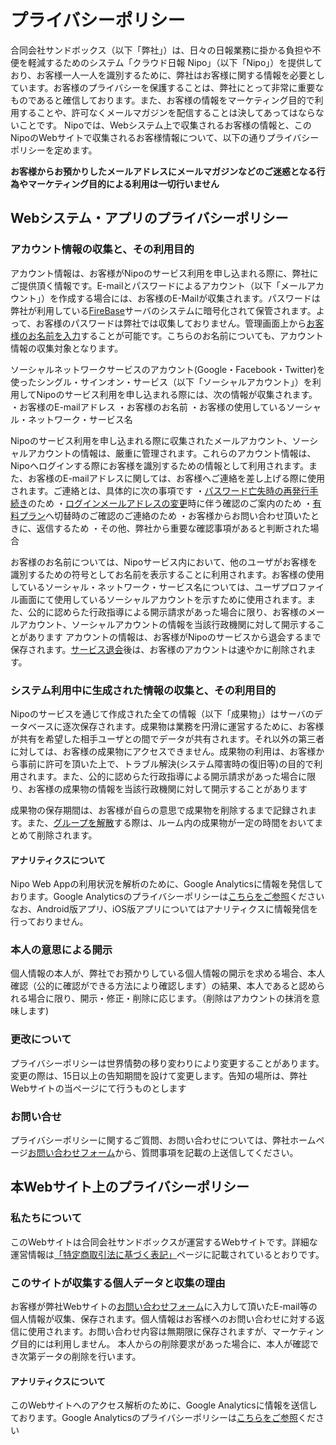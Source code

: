 # プライバシーポリシー
合同会社サンドボックス（以下「弊社」）は、日々の日報業務に掛かる負担や不便を軽減するためのシステム「クラウド日報 Nipo」（以下「Nipo」）を提供しており、お客様一人一人を識別するために、弊社はお客様に関する情報を必要としています。お客様のプライバシーを保護することは、弊社にとって非常に重要なものであると確信しております。また、お客様の情報をマーケティング目的で利用することや、許可なくメールマガジンを配信することは決してあってはならないことです。
Nipoでは、Webシステム上で収集されるお客様の情報と、このNipoのWebサイトで収集されるお客様情報について、以下の通りプライバシーポリシーを定めます。

**お客様からお預かりしたメールアドレスにメールマガジンなどのご迷惑となる行為やマーケティング目的による利用は一切行いません**

Webシステム・アプリのプライバシーポリシー
----------------------

### アカウント情報の収集と、その利用目的
アカウント情報は、お客様がNipoのサービス利用を申し込まれる際に、弊社にご提供頂く情報です。E-mailとパスワードによるアカウント（以下「メールアカウント」）を作成する場合には、お客様のE-Mailが収集されます。パスワードは弊社が利用している[FireBase](https://firebase.google.com/)サーバのシステムに暗号化されて保管されます。よって、お客様のパスワードは弊社では収集しておりません。管理画面上から[お客様のお名前を入力](https://nipo.sndbox.jp/manual/guide/account#editname)することが可能です。こちらのお名前についても、アカウント情報の収集対象となります。

ソーシャルネットワークサービスのアカウント(Google・Facebook・Twitter)を使ったシングル・サインオン・サービス（以下「ソーシャルアカウント」）を利用してNipoのサービス利用を申し込まれる際には、次の情報が収集されます。
・お客様のE-mailアドレス
・お客様のお名前
・お客様の使用しているソーシャル・ネットワーク・サービス名

Nipoのサービス利用を申し込まれる際に収集されたメールアカウント、ソーシャルアカウントの情報は、厳重に管理されます。これらのアカウント情報は、Nipoへログインする際にお客様を識別するための情報として利用されます。また、お客様のE-mailアドレスに関しては、お客様へご連絡を差し上げる際に使用されます。ご連絡とは、具体的に次の事項です
・[パスワード亡失時の再発行手続き](https://nipo.sndbox.jp/manual/guide/troubleshooting#forget)のため
・[ログインメールアドレスの変更](https://nipo.sndbox.jp/manual/guide/account#resetmail)時に伴う確認のご案内のため
・[有料プラン](https://nipo.sndbox.jp/rule/price#gold)へ切替時のご確認のご連絡のため
・お客様からお問い合わせ頂いたときに、返信するため
・その他、弊社から重要な確認事項があると判断された場合

お客様のお名前については、Nipoサービス内において、他のユーザがお客様を識別するための符号としてお名前を表示することに利用されます。お客様の使用しているソーシャル・ネットワーク・サービス名については、ユーザプロファイル画面にて使用しているソーシャルアカウントを示すために使用されます。また、公的に認めらた行政指導による開示請求があった場合に限り、お客様のメールアカウント、ソーシャルアカウントの情報を当該行政機関に対して開示することがあります
アカウントの情報は、お客様がNipoのサービスから退会するまで保存されます。[サービス退会](https://nipo.sndbox.jp/manual/guide/account#remove)後は、お客様のアカウントは速やかに削除されます。

### システム利用中に生成された情報の収集と、その利用目的
Nipoのサービスを通じて作成された全ての情報（以下「成果物」）はサーバのデータベースに逐次保存されます。成果物は業務を円滑に運営するために、お客様が共有を希望した相手ユーザとの間でデータが共有されます。それ以外の第三者に対しては、お客様の成果物にアクセスできません。成果物の利用は、お客様から事前に許可を頂いた上で、トラブル解決(システム障害時の復旧等)の目的で利用されます。また、公的に認めらた行政指導による開示請求があった場合に限り、お客様の成果物の情報を当該行政機関に対して開示することがあります

成果物の保存期間は、お客様が自らの意思で成果物を削除するまで記録されます。また、[グループを解散](https://nipo.sndbox.jp/manual/guide-admin/mode#break)する際は、ルーム内の成果物が一定の時間をおいてまとめて削除されます。

#### アナリティクスについて
Nipo Web Appの利用状況を解析のために、Google Analyticsに情報を発信しております。Google Analyticsのプライバシーポリシーは[こちらをご参照](https://www.google.com/analytics/terms/jp.html)ください
なお、Android版アプリ、iOS版アプリについてはアナリティクスに情報発信を行っておりません。

### 本人の意思による開示
個人情報の本人が、弊社でお預かりしている個人情報の開示を求める場合、本人確認（公的に確認ができる方法により確認します）の結果、本人であると認められる場合に限り、開示・修正・削除に応じます。（削除はアカウントの抹消を意味します)

### 更改について
プライバシーポリシーは世界情勢の移り変わりにより変更することがあります。変更の際は、15日以上の告知期間を設けて変更します。告知の場所は、弊社Webサイトの当ページにて行うものとします

### お問い合せ
プライバシーポリシーに関するご質問、お問い合わせについては、弊社ホームページ[お問い合わせフォーム](https://nipo.sndbox.jp/inquery)から、質問事項を記載の上送信してください。

本Webサイト上のプライバシーポリシー
-------------------

### 私たちについて
このWebサイトは合同会社サンドボックスが運営するWebサイトです。詳細な運営情報は[「特定商取引法に基づく表記」](https://nipo.sndbox.jp/rule/business-deal)ページに記載されているとおりです。

### このサイトが収集する個人データと収集の理由
お客様が弊社Webサイトの[お問い合わせフォーム](https://nipo.sndbox.jp/inquery)に入力して頂いたE-mail等の個人情報が収集、保存されます。個人情報はお客様へのお問い合わせに対する返信に使用されます。お問い合わせ内容は無期限に保存されますが、マーケティング目的には利用しません。
本人からの削除要求があった場合に、本人が確認でき次第データの削除を行います。

#### アナリティクスについて
このWebサイトへのアクセス解析のために、Google Analyticsに情報を送信しております。Google Analyticsのプライバシーポリシーは[こちらをご参照](https://www.google.com/analytics/terms/jp.html)ください